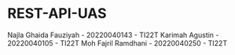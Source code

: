 # REST-API-UAS
Najla Ghaida Fauziyah - 20220040143 - TI22T
Karimah Agustin - 20220040105 - TI22T
Moh Fajril Ramdhani - 20220040250 - TI22T
